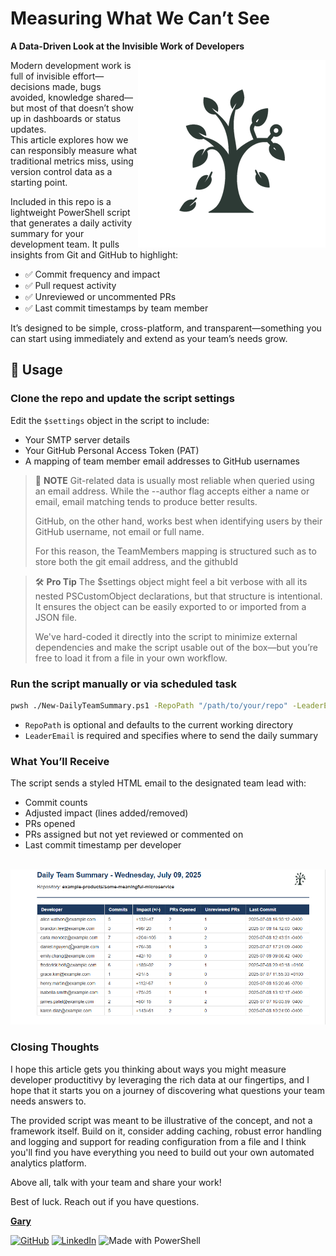 # Measuring What We Can’t See
**A Data-Driven Look at the Invisible Work of Developers**

<img src="https://raw.githubusercontent.com/gmcnickle/gittools/main/assets/gitTools-dk-small.png" alt="logo" style="float: right;">

Modern development work is full of invisible effort—decisions made, bugs avoided, knowledge shared—but most of that doesn’t show up in dashboards or status updates.  
This article explores how we can responsibly measure what traditional metrics miss, using version control data as a starting point.

Included in this repo is a lightweight PowerShell script that generates a daily activity summary for your development team. It pulls insights from Git and GitHub to highlight:

- ✅ Commit frequency and impact  
- ✅ Pull request activity  
- ✅ Unreviewed or uncommented PRs  
- ✅ Last commit timestamps by team member

It’s designed to be simple, cross-platform, and transparent—something you can start using immediately and extend as your team’s needs grow.

## 🚀 Usage

### Clone the repo and update the script settings

Edit the `$settings` object in the script to include:

- Your SMTP server details  
- Your GitHub Personal Access Token (PAT)  
- A mapping of team member email addresses to GitHub usernames

> 📝 **NOTE**  Git-related data is usually most reliable when queried using an email address. While the --author flag accepts either a name or email, email matching tends to produce better results.
>
>GitHub, on the other hand, works best when identifying users by their GitHub username, not email or full name.
>
>For this reason, the TeamMembers mapping is structured such as to store both the git email address, and the githubId

> 🛠️ **Pro Tip** 
> The $settings object might feel a bit verbose with all its nested PSCustomObject declarations, but that structure is intentional. It ensures the object can be easily exported to or imported from a JSON file.
>
> We've hard-coded it directly into the script to minimize external dependencies and make the script usable out of the box—but you’re free to load it from a file in your own workflow.


### Run the script manually or via scheduled task

```bash
pwsh ./New-DailyTeamSummary.ps1 -RepoPath "/path/to/your/repo" -LeaderEmail "you@example.com"
```

- `RepoPath` is optional and defaults to the current working directory  
- `LeaderEmail` is required and specifies where to send the daily summary

### What You’ll Receive

The script sends a styled HTML email to the designated team lead with:
- Commit counts  
- Adjusted impact (lines added/removed)  
- PRs opened  
- PRs assigned but not yet reviewed or commented on  
- Last commit timestamp per developer

<br>

<img src="https://raw.githubusercontent.com/gmcnickle/measuring-productivity/main/assets/screenshot.png">

### Closing Thoughts

I hope this article gets you thinking about ways you might measure developer productitivy by leveraging the rich data at our fingertips, and I hope that it starts you on a journey of discovering what questions your team needs answers to.

The provided script was meant to be illustrative of the concept, and not a framework itself.  Build on it, consider adding caching, robust error handling and logging and support for reading configuration from a file and I think you'll find you have everything you need to build out your own automated analytics platform.

Above all, talk with your team and share your work!

Best of luck. Reach out if you have questions.

[**Gary**](https://github.com/gmcnickle)  

[![GitHub](https://img.shields.io/badge/GitHub-%40gmcnickle-181717?logo=github&style=flat-square)](https://github.com/gmcnickle)
[![LinkedIn](https://img.shields.io/badge/LinkedIn-Connect-blue?logo=linkedin&style=flat-square)](https://www.linkedin.com/in/gmcnickle)
![Made with PowerShell](https://img.shields.io/badge/Made%20with-PowerShell-5391FE?logo=powershell&logoColor=white&style=flat-square)
